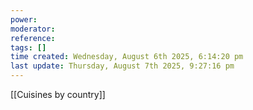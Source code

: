 ```yaml
---
power: 
moderator:
reference:
tags: []
time created: Wednesday, August 6th 2025, 6:14:20 pm
last update: Thursday, August 7th 2025, 9:27:16 pm
---
```




[[Cuisines by country]]
